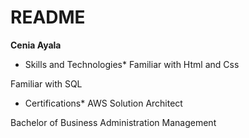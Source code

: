 # README
**Cenia Ayala**

* Skills and Technologies*
Familiar with Html and Css

Familiar with SQL

* Certifications*
AWS Solution Architect

 
Bachelor of Business Administration Management
